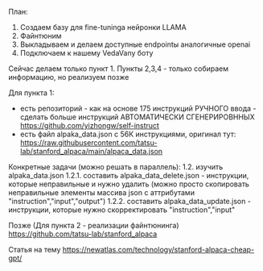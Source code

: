 План:

1. Создаем базу для fine-tuningа нейронки LLAMA
2. Файнтюним
3. Выкладываем и делаем доступные endpointы аналогичные openai
4. Подключаем к нашему VedaVany боту

Сейчас делаем только пункт 1. Пункты 2,3,4 - только собираем информацию, но реализуем позже

Для пункта 1:

* есть репозиторий - как на основе 175 инструкций РУЧНОГО ввода - сделать больше инструкций АВТОМАТИЧЕСКИ СГЕНЕРИРОВННЫХ https://github.com/yizhongw/self-instruct
* есть файл alpaka_data.json с 56К инструкциями, оригинал тут: https://raw.githubusercontent.com/tatsu-lab/stanford_alpaca/main/alpaca_data.json

Конкретные задачи (можно решать в параллель):
1.2. изучить alpaka_data.json
1.2.1. составить alpaka_data_delete.json - инструкции, которые неправильные и нужно удалить (можно просто скопировать неправильные элементы массива json c аттрибутами "instruction","input","output")
1.2.2. составить alpaka_data_update.json - инструкции, которые нужно скорректировать "instruction","input"


Позже (Для пункта 2 - реализации файнтюнинга)
https://github.com/tatsu-lab/stanford_alpaca


Статья на тему
https://newatlas.com/technology/stanford-alpaca-cheap-gpt/